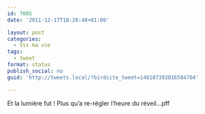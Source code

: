```yaml
---
id: 7005
date: '2011-12-17T18:28:48+01:00'

layout: post
categories:
  - Vis ma vie
tags:
  - tweet
format: status
publish_social: no
guid: 'http://tweets.local/?birdsite_tweet=148107392016584704'

---
```


Et la lumière fut ! Plus qu’a re-régler l’heure du réveil…pff